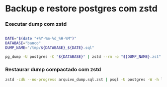 # Backup e restore postgres com zstd

### Executar dump com zstd
```bash

DATE="$(date "+%Y-%m-%d_%H-%M")"
DATABASE="banco"
DUMP_NAME="/tmp/${DATABASE}_${DATE}.sql"

pg_dump -U postgres -C "${DATABASE}" | zstd --rm -o "${DUMP_NAME}.zst"
```

### Restaurar dump compactado com zstd
```bash
zstd -cdk --no-progress arquivo_dump.sql.zst | psql -U postgres -W -h localhost postgres
```